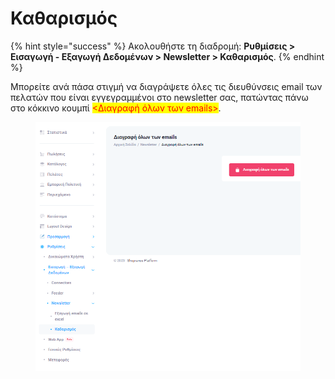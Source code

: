 # Καθαρισμός

{% hint style="success" %}
Ακολουθήστε τη διαδρομή: **Ρυθμίσεις > Εισαγωγή - Εξαγωγή Δεδομένων > Newsletter > Καθαρισμός**.
{% endhint %}

Μπορείτε ανά πάσα στιγμή να διαγράψετε όλες τις διευθύνσεις email των πελατών που είναι εγγεγραμμένοι στο newsletter σας, πατώντας πάνω στο κόκκινο κουμπί <mark style="color:red;"><Διαγραφή όλων των emails></mark>.

<figure><img src="../../../.gitbook/assets/ScreenHunter 186.png" alt=""><figcaption></figcaption></figure>
